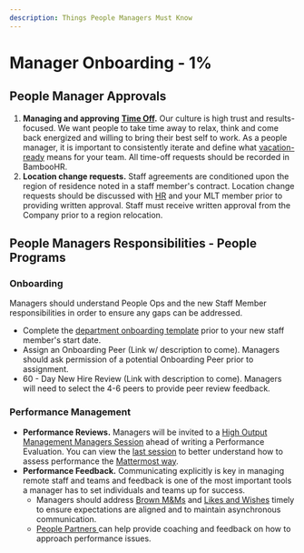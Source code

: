 ```yaml
---
description: Things People Managers Must Know
---
```


# Manager Onboarding - 1%

## People Manager Approvals

1. **Managing and approving** [**Time Off**](https://handbook.mattermost.com/operations/people/working-at-mattermost/paid-time-off#communicating-time-off)**.** Our culture is high trust and results-focused. We want people to take time away to relax, think and come back energized and willing to bring their best self to work. As a people manager, it is important to consistently iterate and define what [vacation-ready](https://handbook.mattermost.com/operations/people/working-at-mattermost#5-be-the-change-you-want-to-see) means for your team. All time-off requests should be recorded in BambooHR. 
2. **Location change requests.** Staff agreements are conditioned upon the region of residence noted in a staff member's contract. Location change requests should be discussed with [HR](mailto:%20hr@mattermost.com) and your MLT member prior to providing written approval. Staff must receive written approval from the Company prior to a region relocation. 

## People Managers **Responsibilities -** People Programs

### **Onboarding** 

Managers should understand People Ops and the new Staff Member responsibilities in order to ensure any gaps can be addressed. 

* Complete the [department onboarding template](https://handbook.mattermost.com/contributors/onboarding/staff-on-boarding-guide#departmental-onboarding-checklists) prior to your new staff member's start date. 
* Assign an Onboarding Peer \(Link w/ description to come\). Managers should ask permission of a potential Onboarding Peer prior to assignment. 
* 60 - Day New Hire Review \(Link with description to come\). Managers will need to select the 4-6 peers to provide peer review feedback. 

### **Performance Management**

* **Performance Reviews.** Managers will be invited to a [High Output Management Managers Session](https://handbook.mattermost.com/operations/people/performance-reviews-50#high-output-management) ahead of writing a Performance Evaluation. You can view the [last session](https://mattermost.zoom.us/recording/play/wqGodNpTSDQ4CdGplq7gvNP3RT6WLI9PjBaTtpqmaqUjUZLUX_xMpJ9tuwBX9miQ?continueMode=true) to better understand how to assess performance the [Mattermost way](https://handbook.mattermost.com/operations/people/performance-reviews-50#what-is-the-purpose-of-a-performance-review).  
* **Performance Feedback.** Communicating explicitly is key in managing remote staff and teams and feedback is one of the most important tools a manager has to set individuals and teams up for success. 
  * Managers should address [Brown M&Ms](https://handbook.mattermost.com/company/about-mattermost/mindsets#brown-m-and-ms) and [Likes and Wishes](https://handbook.mattermost.com/company/about-mattermost/mindsets#likes-and-wishes) timely to ensure expectations are aligned and to maintain asynchronous communication.  
  * [People Partners ](https://handbook.mattermost.com/operations/people#team)can help provide coaching and feedback on how to approach performance issues. 



 

     



   

